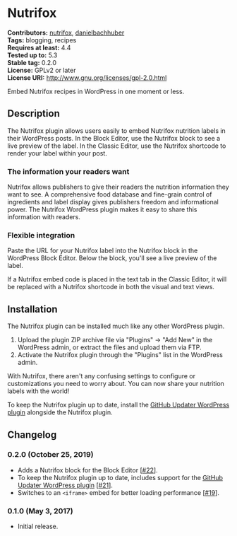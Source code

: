 # Nutrifox #
**Contributors:** [nutrifox](https://profiles.wordpress.org/nutrifox), [danielbachhuber](https://profiles.wordpress.org/danielbachhuber)  
**Tags:** blogging, recipes  
**Requires at least:** 4.4  
**Tested up to:** 5.3  
**Stable tag:** 0.2.0  
**License:** GPLv2 or later  
**License URI:** http://www.gnu.org/licenses/gpl-2.0.html  

Embed Nutrifox recipes in WordPress in one moment or less.

## Description ##

The Nutrifox plugin allows users easily to embed Nutrifox nutrition labels in their WordPress posts. In the Block Editor, use the Nutrifox block to see a live preview of the label. In the Classic Editor, use the Nutrifox shortcode to render your label within your post.

### The information your readers want ###

Nutrifox allows publishers to give their readers the nutrition information they want to see. A comprehensive food database and fine-grain control of ingredients and label display gives publishers freedom and informational power. The Nutrifox WordPress plugin makes it easy to share this information with readers.

### Flexible integration ###

Paste the URL for your Nutrifox label into the Nutrifox block in the WordPress Block Editor. Below the block, you'll see a live preview of the label.

If a Nutrifox embed code is placed in the text tab in the Classic Editor, it will be replaced with a Nutrifox shortcode in both the visual and text views.

## Installation ##

The Nutrifox plugin can be installed much like any other WordPress plugin.

1. Upload the plugin ZIP archive file via "Plugins" -> "Add New" in the WordPress admin, or extract the files and upload them via FTP.
2. Activate the Nutrifox plugin through the "Plugins" list in the WordPress admin.

With Nutrifox, there aren't any confusing settings to configure or customizations you need to worry about. You can now share your nutrition labels with the world!

To keep the Nutrifox plugin up to date, install the [GitHub Updater WordPress plugin](https://github.com/afragen/github-updater) alongside the Nutrifox plugin.

## Changelog ##

### 0.2.0 (October 25, 2019) ###
* Adds a Nutrifox block for the Block Editor [[#22](https://github.com/pinchofyum/nutrifox-plugin/pull/22)].
* To keep the Nutrifox plugin up to date, includes support for the [GitHub Updater WordPress plugin](https://github.com/afragen/github-updater) [[#21](https://github.com/pinchofyum/nutrifox-plugin/pull/21)].
* Switches to an `<iframe>` embed for better loading performance [[#19](https://github.com/pinchofyum/nutrifox-plugin/pull/19)].

### 0.1.0 (May 3, 2017) ###
* Initial release.
